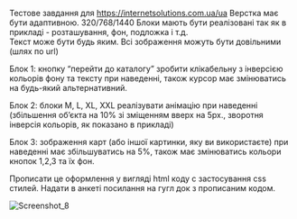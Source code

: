 Тестове завдання для https://internetsolutions.com.ua/ua
Верстка має бути адаптивною. 320/768/1440
Блоки мають бути реалізовані так як в прикладі - розташування, фон, подложка і т.д.  
Текст може бути будь яким. Всі зображення можуть бути довільними (шлях по url)


Блок 1: кнопку “перейти до каталогу” зробити клікабельну з інверсією кольорів фону та тексту при наведенні, також курсор має змінюватись на будь-який альтернативний. 

Блок 2: блоки М, L, XL, XXL реалізувати анімацію при наведенні (збільшення об’єкта на 10% зі зміщенням вверх на 5px., зворотня інверсія кольорів, як показано в прикладі)

Блок 3: зображення карт (або іншої картинки, яку ви використаєте)  при наведенні має збільшуватись на 5%, також має змінюватись кольори кнопок 1,2,3 та їх фон. 


Прописати це оформлення у вигляді html коду с застосування css стилей.  Надати в анкеті посилання на гугл док  з прописаним кодом.


![Screenshot_8](https://github.com/irapanch/maps-html-css/assets/117355580/4baaa38a-b234-4f5b-b00a-2512cbd9ccd7)
